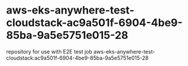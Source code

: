 # aws-eks-anywhere-test-cloudstack-ac9a501f-6904-4be9-85ba-9a5e5751e015-28
repository for use with E2E test job aws-eks-anywhere-test-cloudstack:ac9a501f-6904-4be9-85ba-9a5e5751e015-28
